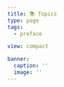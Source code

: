 ```yaml
---
title: 📚 Topics
type: page
tags:
  - preface

view: compact

banner:
  caption: ''
  image: ''
---
```

